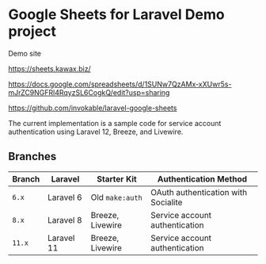 # Google Sheets for Laravel Demo project

Demo site

https://sheets.kawax.biz/

https://docs.google.com/spreadsheets/d/1SUNw7QzAMx-xXUwr5s-mJrZC9NGFRl4RqyzSL6CogkQ/edit?usp=sharing

https://github.com/invokable/laravel-google-sheets

The current implementation is a sample code for service account authentication using Laravel 12, Breeze, and Livewire.

## Branches
| Branch | Laravel    | Starter Kit      | Authentication Method               |
|--------|------------|------------------|-------------------------------------|
| `6.x`  | Laravel 6  | Old `make:auth`  | OAuth authentication with Socialite |
| `8.x`  | Laravel 8  | Breeze, Livewire | Service account authentication      |
| `11.x` | Laravel 11 | Breeze, Livewire | Service account authentication      |
